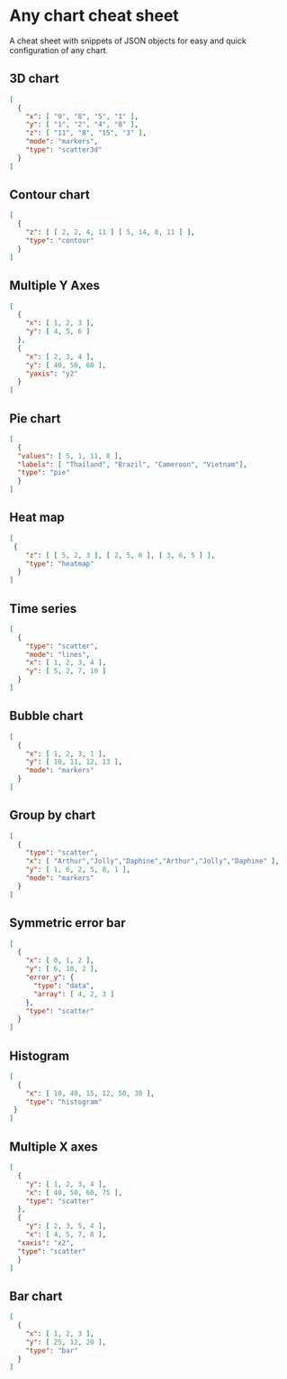 # Any chart cheat sheet
A cheat sheet with snippets of JSON objects for easy and quick configuration of any chart.

## 3D chart
```JSON
[
  {
    "x": [ "9", "8", "5", "1" ],
    "y": [ "1", "2", "4", "8" ], 
    "z": [ "11", "8", "15", "3" ],
    "mode": "markers",
    "type": "scatter3d"
  }
]
```

## Contour chart
```JSON
[
  {
    "z": [ [ 2, 2, 4, 11 ] [ 5, 14, 8, 11 ] ],
    "type": "contour"
  }
]
```

## Multiple Y Axes
```JSON
[
  {
    "x": [ 1, 2, 3 ],
    "y": [ 4, 5, 6 ]
  },
  {
    "x": [ 2, 3, 4 ],
    "y": [ 40, 50, 60 ],
    "yaxis": "y2"
  }
]
```

## Pie chart
```JSON
[
  {
  "values": [ 5, 1, 11, 8 ],
  "labels": [ "Thailand", "Brazil", "Cameroon", "Vietnam"],
  "type": "pie"
  }
]
```

## Heat map
```JSON
[
 {
    "z": [ [ 5, 2, 3 ], [ 2, 5, 6 ], [ 3, 6, 5 ] ],
    "type": "heatmap"
  }
]
```

## Time series
```JSON
[
  {
    "type": "scatter",
    "mode": "lines",
    "x": [ 1, 2, 3, 4 ],
    "y": [ 5, 2, 7, 10 ]
  }
]
```

## Bubble chart
```JSON
[
  {
    "x": [ 1, 2, 3, 1 ],
    "y": [ 10, 11, 12, 13 ],
    "mode": "markers"
  }
]
```

## Group by chart
```JSON
[ 
  {
    "type": "scatter",
    "x": [ "Arthur","Jolly","Daphine","Arthur","Jolly","Daphine" ],
    "y": [ 1, 6, 2, 5, 8, 1 ],
    "mode": "markers"
  }
]
```

## Symmetric error bar
```JSON
[
  {
    "x": [ 0, 1, 2 ],
    "y": [ 6, 10, 2 ],
    "error_y": {
      "type": "data",
      "array": [ 4, 2, 3 ]
    },
    "type": "scatter"
  }
]
```
## Histogram
```JSON
[
  {
    "x": [ 10, 40, 15, 12, 50, 30 ],
    "type": "histogram"
 }
]
```

## Multiple X axes
```JSON
[
  {
    "y": [ 1, 2, 3, 4 ],
    "x": [ 40, 50, 60, 75 ],
    "type": "scatter" 
  },
  {
    "y": [ 2, 3, 5, 4 ],
    "x": [ 4, 5, 7, 8 ],
  "xaxis": "x2",
  "type": "scatter"
  }
]
```

## Bar chart
```JSON
[
  {
    "x": [ 1, 2, 3 ],
    "y": [ 25, 12, 20 ],
    "type": "bar"
  }
]
```
